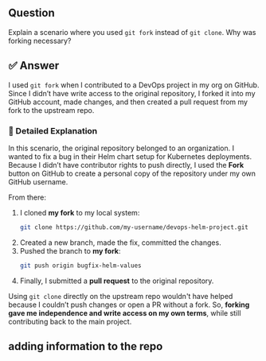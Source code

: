 ## Question  
Explain a scenario where you used `git fork` instead of `git clone`. Why was forking necessary?

## ✅ Answer  
I used `git fork` when I contributed to a DevOps project in my org on GitHub. Since I didn’t have write access to the original repository, I forked it into my GitHub account, made changes, and then created a pull request from my fork to the upstream repo.

### 📘 Detailed Explanation  
In this scenario, the original repository belonged to an organization. I wanted to fix a bug in their Helm chart setup for Kubernetes deployments. Because I didn’t have contributor rights to push directly, I used the **Fork** button on GitHub to create a personal copy of the repository under my own GitHub username.

From there:
1. I cloned **my fork** to my local system:
   ```bash
   git clone https://github.com/my-username/devops-helm-project.git
   ```
2. Created a new branch, made the fix, committed the changes.
3. Pushed the branch to **my fork**:
   ```bash
   git push origin bugfix-helm-values
   ```
4. Finally, I submitted a **pull request** to the original repository.

Using `git clone` directly on the upstream repo wouldn't have helped because I couldn’t push changes or open a PR without a fork. So, **forking gave me independence and write access on my own terms**, while still contributing back to the main project.
 
adding information to the repo
---
